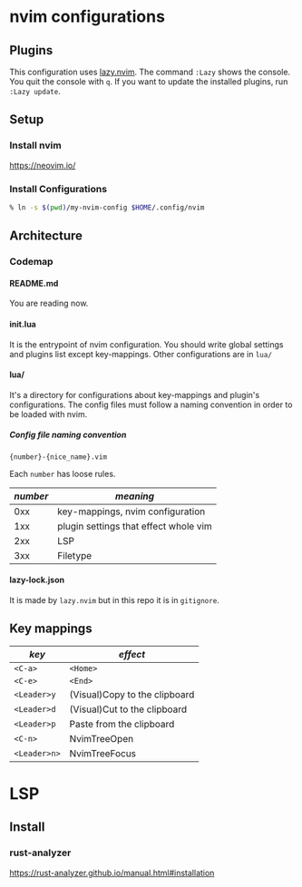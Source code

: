 # nvim configurations

## Plugins

This configuration uses [lazy.nvim](https://github.com/folke/lazy.nvim).
The command `:Lazy` shows the console.
You quit the console with `q`.
If you want to update the installed plugins, run `:Lazy update`.
## Setup

### Install nvim

https://neovim.io/

### Install Configurations

```zsh
% ln -s $(pwd)/my-nvim-config $HOME/.config/nvim
```

## Architecture

### Codemap

#### README.md

You are reading now.

#### init.lua

It is the entrypoint of nvim configuration.
You should write global settings and plugins list except key-mappings.
Other configurations are in `lua/`

#### lua/

It's a directory for configurations about key-mappings and plugin's configurations.
The config files must follow a naming convention in order to be loaded with nvim.

##### Config file naming convention

`{number}-{nice_name}.vim`

Each `number` has loose rules.

|*number*|*meaning*|
|--------|---------|
|0xx     | key-mappings, nvim configuration |
|1xx     | plugin settings that effect whole vim |
|2xx     | LSP |
|3xx     | Filetype |

#### lazy-lock.json

It is made by `lazy.nvim` but in this repo it is in `gitignore`.

## Key mappings

|*key*|*effect*|
|-----|--------|
| `<C-a>` | `<Home>` |
| `<C-e>` | `<End>` |
| `<Leader>y` | (Visual)Copy to the clipboard |
| `<Leader>d` | (Visual)Cut to the clipboard |
| `<Leader>p` | Paste from the clipboard |
| `<C-n>` | NvimTreeOpen |
| `<Leader>n>` | NvimTreeFocus |

# LSP

## Install

### rust-analyzer

https://rust-analyzer.github.io/manual.html#installation

